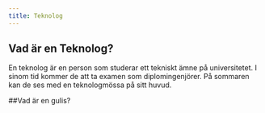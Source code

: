 ```yaml
---
title: Teknolog
---
```

## Vad är en Teknolog?  
En teknolog är en person som studerar ett tekniskt ämne på universitetet. I sinom tid kommer de att ta examen som diplomingenjörer. På sommaren kan de ses med en teknologmössa på sitt huvud.

##Vad är en gulis?
